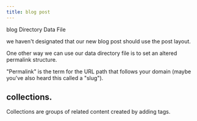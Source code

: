 ```yaml
---
title: blog post
---
```


blog Directory Data File

we haven't designated that our new blog post should use the post layout.

One other way we can use our data directory file is to set an altered permalink structure.

"Permalink" is the term for the URL path that follows your domain (maybe you've also heard this called a "slug").

## collections.

Collections are groups of related content created by adding tags.
